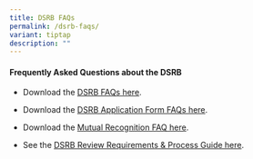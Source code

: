 ```yaml
---
title: DSRB FAQs
permalink: /dsrb-faqs/
variant: tiptap
description: ""
---
```

<h4><strong>Frequently Asked Questions about the DSRB</strong></h4>
<ul data-tight="true" class="tight">
<li>
<p>Download the <a href="/files/Ethics/Section_A___General_FAQs_v010425.pdf" rel="noopener nofollow" target="_blank">DSRB FAQs here</a>.</p>
</li>
<li>
<p>Download the <a href="/files/Ethics/FAQs_DSRB_Application_Form.pdf" rel="noopener noreferrer nofollow" target="_blank">DSRB Application Form FAQs here</a>.</p>
</li>
<li>
<p>Download the <a href="/files/Ethics/Mutual_Recognition_FAQ___270325.pdf" rel="noopener nofollow" target="_blank">Mutual Recognition FAQ here</a>.</p>
</li>
<li>
<p>See the <a href="/dsrb-reviewguide/" rel="noopener nofollow" target="_blank">DSRB Review Requirements &amp; Process Guide here</a>.</p>
</li>
</ul>
<p></p>
